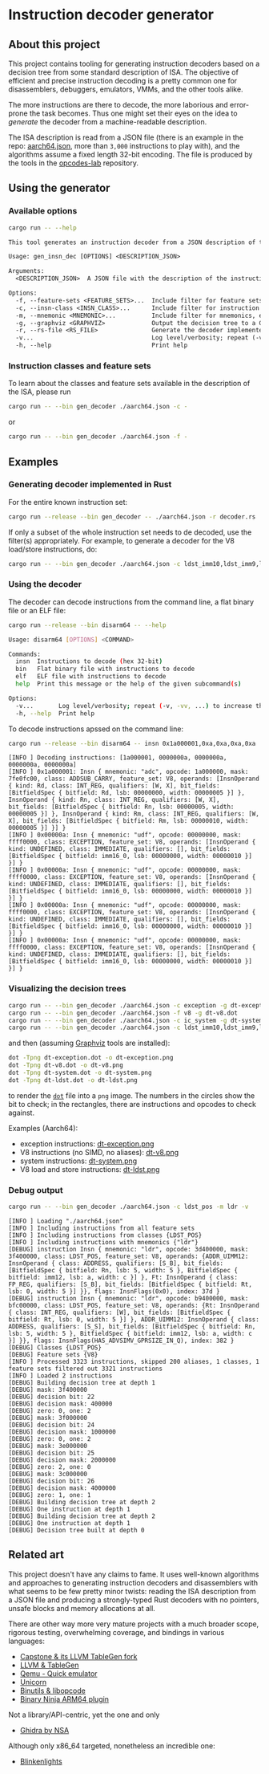 # Instruction decoder generator

## About this project

This project contains tooling for generating instruction decoders based on a decision
tree from some standard description of ISA. The objective of efficient and precise
instruction decoding is a pretty common one for disassemblers, debuggers, emulators,
VMMs, and the other tools alike.

The more instructions are there to decode, the more laborious and error-prone the task
becomes. Thus one might set their eyes on the idea to _generate_ the decoder from a
machine-readable description.

The ISA description is read from a JSON file (there is an example in the repo:
[aarch64.json](./aarch64.json), more than `3,000` instructions to play with), and
the algorithms assume a fixed length 32-bit encoding. The file is produced by the tools
in the [opcodes-lab](https://github.com/kromych/opcodes-lab) repository.

## Using the generator

### Available options

```sh
cargo run -- --help
```

```txt
This tool generates an instruction decoder from a JSON description of the ISA

Usage: gen_insn_dec [OPTIONS] <DESCRIPTION_JSON>

Arguments:
  <DESCRIPTION_JSON>  A JSON file with the description of the instruction set architecture

Options:
  -f, --feature-sets <FEATURE_SETS>...  Include filter for feature sets, e.g. "v8,simd". Case-insensitive, ignored if not provided
  -c, --insn-class <INSN_CLASS>...      Include filter for instruction classes, e.g. "addsub_imm,ldst_pos,exception". Case-insensitive, ignored if not provided
  -m, --mnemonic <MNEMONIC>...          Include filter for mnemonics, e.g. "adc,ldp". Case-insensitive, ignored if not provided
  -g, --graphviz <GRAPHVIZ>             Output the decision tree to a Graphviz DOT file
  -r, --rs-file <RS_FILE>               Generate the decoder implemented in Rust
  -v...                                 Log level/verbosity; repeat (-v, -vv, ...) to increase the verbosity
  -h, --help                            Print help

```

### Instruction classes and feature sets

To learn about the classes and feature sets available in the description of the ISA,
please run

```sh
cargo run -- --bin gen_decoder ./aarch64.json -c -
```

or

```sh
cargo run -- --bin gen_decoder ./aarch64.json -f -
```

## Examples

### Generating decoder implemented in Rust

For the entire known instruction set:

```sh
cargo run --release --bin gen_decoder -- ./aarch64.json -r decoder.rs
```

If only a subset of the whole instruction set needs to de decoded, use the filter(s)
appropriately. For example, to generate a decoder for the V8 load/store instructions, do:

```sh
cargo run -- --bin gen_decoder ./aarch64.json -c ldst_imm10,ldst_imm9,ldst_pos,ldst_regoff,ldst_unpriv,ldst_unscaled,ldstexcl,ldstnapair_offs,ldstpair_indexed,ldstpair_off,loadlit -f v8 -r decoder.rs
```

### Using the decoder

The decoder can decode instructions from the command line, a flat binary file or an ELF file:

```sh
cargo run --release --bin disarm64 -- --help

Usage: disarm64 [OPTIONS] <COMMAND>

Commands:
  insn  Instructions to decode (hex 32-bit)
  bin   Flat binary file with instructions to decode
  elf   ELF file with instructions to decode
  help  Print this message or the help of the given subcommand(s)

Options:
  -v...       Log level/verbosity; repeat (-v, -vv, ...) to increase the verbosity
  -h, --help  Print help
```

To decode instructions apssed on the command line:

```sh
cargo run --release --bin disarm64 -- insn 0x1a000001,0xa,0xa,0xa,0xa
```

```log
[INFO ] Decoding instructions: [1a000001, 0000000a, 0000000a, 0000000a, 0000000a]
[INFO ] 0x1a000001: Insn { mnemonic: "adc", opcode: 1a000000, mask: 7fe0fc00, class: ADDSUB_CARRY, feature_set: V8, operands: [InsnOperand { kind: Rd, class: INT_REG, qualifiers: [W, X], bit_fields: [BitfieldSpec { bitfield: Rd, lsb: 00000000, width: 00000005 }] }, InsnOperand { kind: Rn, class: INT_REG, qualifiers: [W, X], bit_fields: [BitfieldSpec { bitfield: Rn, lsb: 00000005, width: 00000005 }] }, InsnOperand { kind: Rm, class: INT_REG, qualifiers: [W, X], bit_fields: [BitfieldSpec { bitfield: Rm, lsb: 00000010, width: 00000005 }] }] }
[INFO ] 0x00000a: Insn { mnemonic: "udf", opcode: 00000000, mask: ffff0000, class: EXCEPTION, feature_set: V8, operands: [InsnOperand { kind: UNDEFINED, class: IMMEDIATE, qualifiers: [], bit_fields: [BitfieldSpec { bitfield: imm16_0, lsb: 00000000, width: 00000010 }] }] }
[INFO ] 0x00000a: Insn { mnemonic: "udf", opcode: 00000000, mask: ffff0000, class: EXCEPTION, feature_set: V8, operands: [InsnOperand { kind: UNDEFINED, class: IMMEDIATE, qualifiers: [], bit_fields: [BitfieldSpec { bitfield: imm16_0, lsb: 00000000, width: 00000010 }] }] }
[INFO ] 0x00000a: Insn { mnemonic: "udf", opcode: 00000000, mask: ffff0000, class: EXCEPTION, feature_set: V8, operands: [InsnOperand { kind: UNDEFINED, class: IMMEDIATE, qualifiers: [], bit_fields: [BitfieldSpec { bitfield: imm16_0, lsb: 00000000, width: 00000010 }] }] }
[INFO ] 0x00000a: Insn { mnemonic: "udf", opcode: 00000000, mask: ffff0000, class: EXCEPTION, feature_set: V8, operands: [InsnOperand { kind: UNDEFINED, class: IMMEDIATE, qualifiers: [], bit_fields: [BitfieldSpec { bitfield: imm16_0, lsb: 00000000, width: 00000010 }] }] }
```

### Visualizing the decision trees

```sh
cargo run -- --bin gen_decoder ./aarch64.json -c exception -g dt-exception.dot
cargo run -- --bin gen_decoder ./aarch64.json -f v8 -g dt-v8.dot
cargo run -- --bin gen_decoder ./aarch64.json -c ic_system -g dt-system.dot
cargo run -- --bin gen_decoder ./aarch64.json -c ldst_imm10,ldst_imm9,ldst_pos,ldst_regoff,ldst_unpriv,ldst_unscaled,ldstexcl,ldstnapair_offs,ldstpair_indexed,ldstpair_off,loadlit -f v8 -g dt-ldst.dot
```

and then (assuming [Graphviz](https://graphviz.org/) tools are installed):

```sh
dot -Tpng dt-exception.dot -o dt-exception.png
dot -Tpng dt-v8.dot -o dt-v8.png
dot -Tpng dt-system.dot -o dt-system.png
dot -Tpng dt-ldst.dot -o dt-ldst.png
```

to render the [`dot`](https://graphviz.org/doc/info/lang.html) file into a `png`
image. The numbers in the circles show the bit to check; in the rectangles, there
are instructions and opcodes to check against.

Examples (Aarch64):

- exception instructions: [dt-exception.png](./img/dt-exception.png)
- V8 instructions (no SIMD, no aliases): [dt-v8.png](./img/dt-v8.png)
- system instructions: [dt-system.png](./img/dt-system.png)
- V8 load and store instructions: [dt-ldst.png](./img/dt-ldst.png)

### Debug output

```sh
cargo run -- --bin gen_decoder ./aarch64.json -c ldst_pos -m ldr -v
```

```log
[INFO ] Loading "./aarch64.json"
[INFO ] Including instructions from all feature sets
[INFO ] Including instructions from classes {LDST_POS}
[INFO ] Including instructions with mnemonics {"ldr"}
[DEBUG] instruction Insn { mnemonic: "ldr", opcode: 3d400000, mask: 3f400000, class: LDST_POS, feature_set: V8, operands: {ADDR_UIMM12: InsnOperand { class: ADDRESS, qualifiers: [S_B], bit_fields: [BitfieldSpec { bitfield: Rn, lsb: 5, width: 5 }, BitfieldSpec { bitfield: imm12, lsb: a, width: c }] }, Ft: InsnOperand { class: FP_REG, qualifiers: [S_B], bit_fields: [BitfieldSpec { bitfield: Rt, lsb: 0, width: 5 }] }}, flags: InsnFlags(0x0), index: 37d }
[DEBUG] instruction Insn { mnemonic: "ldr", opcode: b9400000, mask: bfc00000, class: LDST_POS, feature_set: V8, operands: {Rt: InsnOperand { class: INT_REG, qualifiers: [W], bit_fields: [BitfieldSpec { bitfield: Rt, lsb: 0, width: 5 }] }, ADDR_UIMM12: InsnOperand { class: ADDRESS, qualifiers: [S_S], bit_fields: [BitfieldSpec { bitfield: Rn, lsb: 5, width: 5 }, BitfieldSpec { bitfield: imm12, lsb: a, width: c }] }}, flags: InsnFlags(HAS_ADVSIMV_GPRSIZE_IN_Q), index: 382 }
[DEBUG] Classes {LDST_POS}
[DEBUG] Feature sets {V8}
[INFO ] Processed 3323 instructions, skipped 200 aliases, 1 classes, 1 feature sets filtered out 3321 instructions
[INFO ] Loaded 2 instructions
[DEBUG] Building decision tree at depth 1
[DEBUG] mask: 3f400000
[DEBUG] decision bit: 22
[DEBUG] decision mask: 400000
[DEBUG] zero: 0, one: 2
[DEBUG] mask: 3f000000
[DEBUG] decision bit: 24
[DEBUG] decision mask: 1000000
[DEBUG] zero: 0, one: 2
[DEBUG] mask: 3e000000
[DEBUG] decision bit: 25
[DEBUG] decision mask: 2000000
[DEBUG] zero: 2, one: 0
[DEBUG] mask: 3c000000
[DEBUG] decision bit: 26
[DEBUG] decision mask: 4000000
[DEBUG] zero: 1, one: 1
[DEBUG] Building decision tree at depth 2
[DEBUG] One instruction at depth 1
[DEBUG] Building decision tree at depth 2
[DEBUG] One instruction at depth 1
[DEBUG] Decision tree built at depth 0
```

## Related art

This project doesn't have any claims to fame. It uses well-known algorithms and approaches
to generating instruction decoders and disassemblers with what seems to be few pretty
minor twists: reading the ISA description from a JSON file and producing a strongly-typed Rust
decoders with no pointers, unsafe blocks and memory allocations at all.

There are other way more very mature projects with a much broader scope, rigorous testing,
overwhelming coverage, and bindings in various languages:

- [Capstone & its LLVM TableGen fork](https://github.com/capstone-engine)
- [LLVM & TableGen](https://github.com/llvm/llvm-project)
- [Qemu - Quick emulator](https://github.com/qemu/qemu)
- [Unicorn](https://github.com/unicorn-engine/unicorn)
- [Binutils & libopcode](https://www.gnu.org/software/binutils/)
- [Binary Ninja ARM64 plugin](https://github.com/Vector35/arch-arm64)

Not a library/API-centric, yet the one and only

- [Ghidra by NSA](https://github.com/NationalSecurityAgency/ghidra)

Although only x86_64 targeted, nonetheless an incredible one:

- [Blinkenlights](https://github.com/jart/blink)
